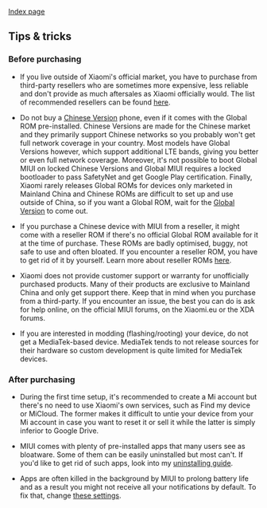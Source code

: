 [Index page](../)

## Tips & tricks

### Before purchasing

* If you live outside of Xiaomi's official market, you have to purchase from third-party resellers who are sometimes more expensive, less reliable and don't provide as much aftersales as Xiaomi officially would. The list of recommended resellers can be found [here](Recommended_resellers.md).

* Do not buy a [Chinese Version](Regional_versions_of_Xiaomi_devices.md) phone, even if it comes with the Global ROM pre-installed. Chinese Versions are made for the Chinese market and they primarily support Chinese networks so you probably won't get full network coverage in your country. Most models have Global Versions however, which support additional LTE bands, giving you better or even full network coverage. Moreover, it's not possible to boot Global MIUI on locked Chinese Versions and Global MIUI requires a locked bootloader to pass SafetyNet and get Google Play certification. Finally, Xiaomi rarely releases Global ROMs for devices only marketed in Mainland China and Chinese ROMs are difficult to set up and use outside of China, so if you want a Global ROM, wait for the [Global Version](Regional_versions_of_Xiaomi_devices.md) to come out.

* If you purchase a Chinese device with MIUI from a reseller, it might come with a reseller ROM if there's no official Global ROM available for it at the time of purchase. These ROMs are badly optimised, buggy, not safe to use and often bloated. If you encounter a reseller ROM, you have to get rid of it by yourself. Learn more about reseller ROMs [here](About_custom_ROMs.md).

* Xiaomi does not provide customer support or warranty for unofficially purchased products. Many of their products are exclusive to Mainland China and only get support there. Keep that in mind when you purchase from a third-party. If you encounter an issue, the best you can do is ask for help online, on the official MIUI forums, on the Xiaomi.eu or the XDA forums.

* If you are interested in modding (flashing/rooting) your device, do not get a MediaTek-based device. MediaTek tends to not release sources for their hardware so custom development is quite limited for MediaTek devices.

### After purchasing

* During the first time setup, it's recommended to create a Mi account but there's no need to use Xiaomi's own services, such as Find my device or MiCloud. The former makes it difficult to untie your device from your Mi account in case you want to reset it or sell it while the latter is simply inferior to Google Drive.

* MIUI comes with plenty of pre-installed apps that many users see as bloatware. Some of them can be easily uninstalled but most can't. If you'd like to get rid of such apps, look into my [uninstalling guide](Uninstall_system_apps.md).

* Apps are often killed in the background by MIUI to prolong battery life and as a result you might not receive all your notifications by default. To fix that, change [these settings](Fix_notifications_on_MIUI.md).